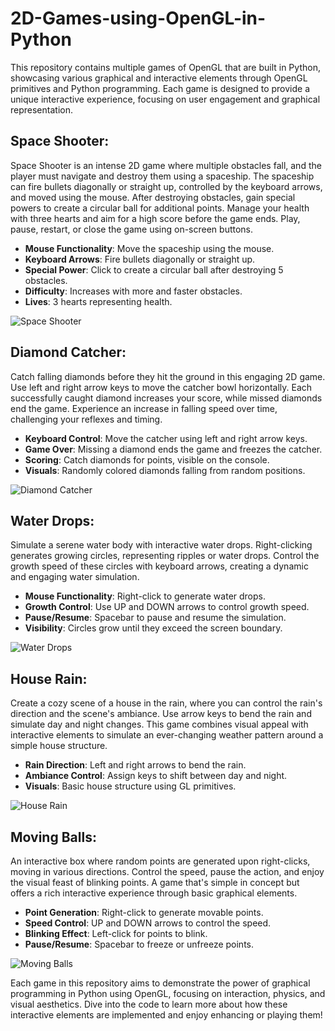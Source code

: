 # 2D-Games-using-OpenGL-in-Python

This repository contains multiple games of OpenGL that are built in Python, showcasing various graphical and interactive elements through OpenGL primitives and Python programming. Each game is designed to provide a unique interactive experience, focusing on user engagement and graphical representation.

## Space Shooter:

Space Shooter is an intense 2D game where multiple obstacles fall, and the player must navigate and destroy them using a spaceship. The spaceship can fire bullets diagonally or straight up, controlled by the keyboard arrows, and moved using the mouse. After destroying obstacles, gain special powers to create a circular ball for additional points. Manage your health with three hearts and aim for a high score before the game ends. Play, pause, restart, or close the game using on-screen buttons.

- **Mouse Functionality**: Move the spaceship using the mouse.
- **Keyboard Arrows**: Fire bullets diagonally or straight up.
- **Special Power**: Click to create a circular ball after destroying 5 obstacles.
- **Difficulty**: Increases with more and faster obstacles.
- **Lives**: 3 hearts representing health.

![Space Shooter](https://github.com/shihabmuhtasim/2D-Games-using-OpenGL-in-Python/assets/92597456/7a245296-37d4-4c17-ba36-ec2589c62ea0)

## Diamond Catcher:

Catch falling diamonds before they hit the ground in this engaging 2D game. Use left and right arrow keys to move the catcher bowl horizontally. Each successfully caught diamond increases your score, while missed diamonds end the game. Experience an increase in falling speed over time, challenging your reflexes and timing.

- **Keyboard Control**: Move the catcher using left and right arrow keys.
- **Game Over**: Missing a diamond ends the game and freezes the catcher.
- **Scoring**: Catch diamonds for points, visible on the console.
- **Visuals**: Randomly colored diamonds falling from random positions.

![Diamond Catcher](https://github.com/shihabmuhtasim/2D-Games-using-OpenGL-in-Python/assets/92597456/39bccc05-11bc-4c53-90e9-81dede562d47)

## Water Drops:

Simulate a serene water body with interactive water drops. Right-clicking generates growing circles, representing ripples or water drops. Control the growth speed of these circles with keyboard arrows, creating a dynamic and engaging water simulation.

- **Mouse Functionality**: Right-click to generate water drops.
- **Growth Control**: Use UP and DOWN arrows to control growth speed.
- **Pause/Resume**: Spacebar to pause and resume the simulation.
- **Visibility**: Circles grow until they exceed the screen boundary.

![Water Drops](https://github.com/shihabmuhtasim/2D-Games-using-OpenGL-in-Python/assets/92597456/3972ba3c-f9b8-4090-a875-c79f69c8dda4)

## House Rain:

Create a cozy scene of a house in the rain, where you can control the rain's direction and the scene's ambiance. Use arrow keys to bend the rain and simulate day and night changes. This game combines visual appeal with interactive elements to simulate an ever-changing weather pattern around a simple house structure.

- **Rain Direction**: Left and right arrows to bend the rain.
- **Ambiance Control**: Assign keys to shift between day and night.
- **Visuals**: Basic house structure using GL primitives.

![House Rain](https://github.com/shihabmuhtasim/2D-Games-using-OpenGL-in-Python/assets/92597456/ce7fab5f-8615-45d4-b4d2-61559f9804d3)

## Moving Balls:

An interactive box where random points are generated upon right-clicks, moving in various directions. Control the speed, pause the action, and enjoy the visual feast of blinking points. A game that's simple in concept but offers a rich interactive experience through basic graphical elements.

- **Point Generation**: Right-click to generate movable points.
- **Speed Control**: UP and DOWN arrows to control the speed.
- **Blinking Effect**: Left-click for points to blink.
- **Pause/Resume**: Spacebar to freeze or unfreeze points.

![Moving Balls](https://github.com/shihabmuhtasim/2D-Games-using-OpenGL-in-Python/assets/92597456/831f1817-5a37-4681-9b5a-16b09fa2b845)

Each game in this repository aims to demonstrate the power of graphical programming in Python using OpenGL, focusing on interaction, physics, and visual aesthetics. Dive into the code to learn more about how these interactive elements are implemented and enjoy enhancing or playing them!


